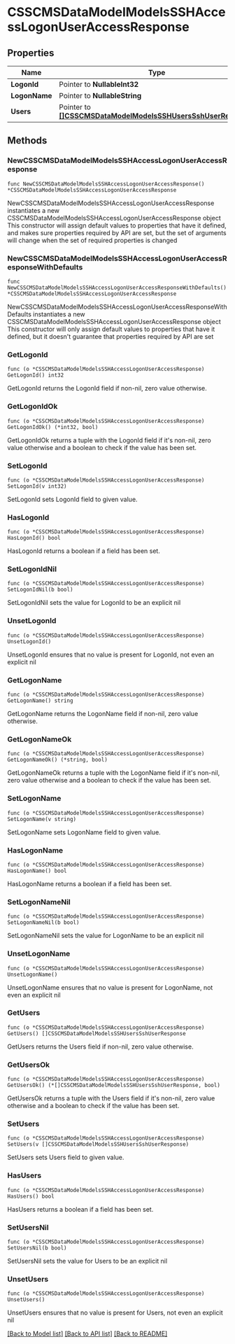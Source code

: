 # CSSCMSDataModelModelsSSHAccessLogonUserAccessResponse

## Properties

Name | Type | Description | Notes
------------ | ------------- | ------------- | -------------
**LogonId** | Pointer to **NullableInt32** |  | [optional] 
**LogonName** | Pointer to **NullableString** |  | [optional] 
**Users** | Pointer to [**[]CSSCMSDataModelModelsSSHUsersSshUserResponse**](CSSCMSDataModelModelsSSHUsersSshUserResponse.md) |  | [optional] 

## Methods

### NewCSSCMSDataModelModelsSSHAccessLogonUserAccessResponse

`func NewCSSCMSDataModelModelsSSHAccessLogonUserAccessResponse() *CSSCMSDataModelModelsSSHAccessLogonUserAccessResponse`

NewCSSCMSDataModelModelsSSHAccessLogonUserAccessResponse instantiates a new CSSCMSDataModelModelsSSHAccessLogonUserAccessResponse object
This constructor will assign default values to properties that have it defined,
and makes sure properties required by API are set, but the set of arguments
will change when the set of required properties is changed

### NewCSSCMSDataModelModelsSSHAccessLogonUserAccessResponseWithDefaults

`func NewCSSCMSDataModelModelsSSHAccessLogonUserAccessResponseWithDefaults() *CSSCMSDataModelModelsSSHAccessLogonUserAccessResponse`

NewCSSCMSDataModelModelsSSHAccessLogonUserAccessResponseWithDefaults instantiates a new CSSCMSDataModelModelsSSHAccessLogonUserAccessResponse object
This constructor will only assign default values to properties that have it defined,
but it doesn't guarantee that properties required by API are set

### GetLogonId

`func (o *CSSCMSDataModelModelsSSHAccessLogonUserAccessResponse) GetLogonId() int32`

GetLogonId returns the LogonId field if non-nil, zero value otherwise.

### GetLogonIdOk

`func (o *CSSCMSDataModelModelsSSHAccessLogonUserAccessResponse) GetLogonIdOk() (*int32, bool)`

GetLogonIdOk returns a tuple with the LogonId field if it's non-nil, zero value otherwise
and a boolean to check if the value has been set.

### SetLogonId

`func (o *CSSCMSDataModelModelsSSHAccessLogonUserAccessResponse) SetLogonId(v int32)`

SetLogonId sets LogonId field to given value.

### HasLogonId

`func (o *CSSCMSDataModelModelsSSHAccessLogonUserAccessResponse) HasLogonId() bool`

HasLogonId returns a boolean if a field has been set.

### SetLogonIdNil

`func (o *CSSCMSDataModelModelsSSHAccessLogonUserAccessResponse) SetLogonIdNil(b bool)`

 SetLogonIdNil sets the value for LogonId to be an explicit nil

### UnsetLogonId
`func (o *CSSCMSDataModelModelsSSHAccessLogonUserAccessResponse) UnsetLogonId()`

UnsetLogonId ensures that no value is present for LogonId, not even an explicit nil
### GetLogonName

`func (o *CSSCMSDataModelModelsSSHAccessLogonUserAccessResponse) GetLogonName() string`

GetLogonName returns the LogonName field if non-nil, zero value otherwise.

### GetLogonNameOk

`func (o *CSSCMSDataModelModelsSSHAccessLogonUserAccessResponse) GetLogonNameOk() (*string, bool)`

GetLogonNameOk returns a tuple with the LogonName field if it's non-nil, zero value otherwise
and a boolean to check if the value has been set.

### SetLogonName

`func (o *CSSCMSDataModelModelsSSHAccessLogonUserAccessResponse) SetLogonName(v string)`

SetLogonName sets LogonName field to given value.

### HasLogonName

`func (o *CSSCMSDataModelModelsSSHAccessLogonUserAccessResponse) HasLogonName() bool`

HasLogonName returns a boolean if a field has been set.

### SetLogonNameNil

`func (o *CSSCMSDataModelModelsSSHAccessLogonUserAccessResponse) SetLogonNameNil(b bool)`

 SetLogonNameNil sets the value for LogonName to be an explicit nil

### UnsetLogonName
`func (o *CSSCMSDataModelModelsSSHAccessLogonUserAccessResponse) UnsetLogonName()`

UnsetLogonName ensures that no value is present for LogonName, not even an explicit nil
### GetUsers

`func (o *CSSCMSDataModelModelsSSHAccessLogonUserAccessResponse) GetUsers() []CSSCMSDataModelModelsSSHUsersSshUserResponse`

GetUsers returns the Users field if non-nil, zero value otherwise.

### GetUsersOk

`func (o *CSSCMSDataModelModelsSSHAccessLogonUserAccessResponse) GetUsersOk() (*[]CSSCMSDataModelModelsSSHUsersSshUserResponse, bool)`

GetUsersOk returns a tuple with the Users field if it's non-nil, zero value otherwise
and a boolean to check if the value has been set.

### SetUsers

`func (o *CSSCMSDataModelModelsSSHAccessLogonUserAccessResponse) SetUsers(v []CSSCMSDataModelModelsSSHUsersSshUserResponse)`

SetUsers sets Users field to given value.

### HasUsers

`func (o *CSSCMSDataModelModelsSSHAccessLogonUserAccessResponse) HasUsers() bool`

HasUsers returns a boolean if a field has been set.

### SetUsersNil

`func (o *CSSCMSDataModelModelsSSHAccessLogonUserAccessResponse) SetUsersNil(b bool)`

 SetUsersNil sets the value for Users to be an explicit nil

### UnsetUsers
`func (o *CSSCMSDataModelModelsSSHAccessLogonUserAccessResponse) UnsetUsers()`

UnsetUsers ensures that no value is present for Users, not even an explicit nil

[[Back to Model list]](../README.md#documentation-for-models) [[Back to API list]](../README.md#documentation-for-api-endpoints) [[Back to README]](../README.md)


